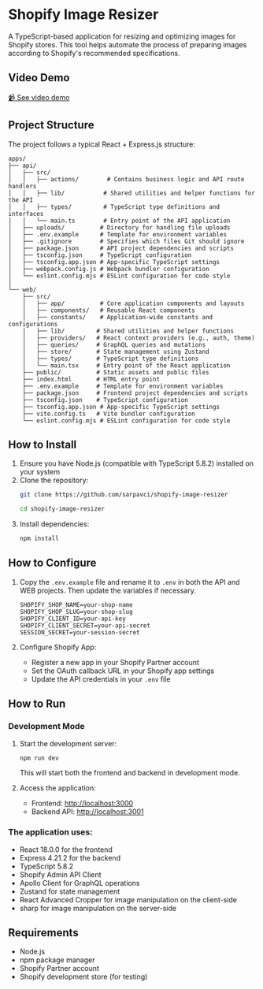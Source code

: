 # Shopify Image Resizer

A TypeScript-based application for resizing and optimizing images for Shopify stores. This tool helps automate the process of preparing images according to Shopify's recommended specifications.

## Video Demo
<a href="https://drive.google.com/file/d/1wm-nCMkgGSsUOWgtSHkoS4A7ZhDcaIyt/view?usp=sharing" target="_blank">📹 See video demo </a>

## Project Structure

The project follows a typical React + Express.js structure:

```
apps/
├── api/
│   ├── src/
│   │   ├── actions/        # Contains business logic and API route handlers
│   │   ├── lib/           # Shared utilities and helper functions for the API
│   │   ├── types/         # TypeScript type definitions and interfaces
│   │   └── main.ts        # Entry point of the API application
│   ├── uploads/          # Directory for handling file uploads
│   ├── .env.example      # Template for environment variables
│   ├── .gitignore        # Specifies which files Git should ignore
│   ├── package.json      # API project dependencies and scripts
│   ├── tsconfig.json     # TypeScript configuration
│   ├── tsconfig.app.json # App-specific TypeScript settings
│   ├── webpack.config.js # Webpack bundler configuration
│   └── eslint.config.mjs # ESLint configuration for code style
│
└── web/
    ├── src/
    │   ├── app/          # Core application components and layouts
    │   ├── components/   # Reusable React components
    │   ├── constants/    # Application-wide constants and configurations
    │   ├── lib/         # Shared utilities and helper functions
    │   ├── providers/   # React context providers (e.g., auth, theme)
    │   ├── queries/     # GraphQL queries and mutations
    │   ├── store/       # State management using Zustand
    │   ├── types/       # TypeScript type definitions
    │   └── main.tsx     # Entry point of the React application
    ├── public/          # Static assets and public files
    ├── index.html       # HTML entry point
    ├── .env.example     # Template for environment variables
    ├── package.json     # Frontend project dependencies and scripts
    ├── tsconfig.json    # TypeScript configuration
    ├── tsconfig.app.json # App-specific TypeScript settings
    ├── vite.config.ts   # Vite bundler configuration
    └── eslint.config.mjs # ESLint configuration for code style
```

## How to Install

1. Ensure you have Node.js (compatible with TypeScript 5.8.2) installed on your system
2. Clone the repository:
   ```bash
   git clone https://github.com/sarpavci/shopify-image-resizer
   ```
   ```bash
   cd shopify-image-resizer
   ```
3. Install dependencies:
   ```bash
   npm install
   ```

## How to Configure

1. Copy the `.env.example` file and rename it to `.env` in both the API and WEB projects. Then update the variables if necessary.
   ```
   SHOPIFY_SHOP_NAME=your-shop-name
   SHOPIFY_SHOP_SLUG=your-shop-slug
   SHOPIFY_CLIENT_ID=your-api-key
   SHOPIFY_CLIENT_SECRET=your-api-secret
   SESSION_SECRET=your-session-secret
   ```

2. Configure Shopify App:
   - Register a new app in your Shopify Partner account
   - Set the OAuth callback URL in your Shopify app settings
   - Update the API credentials in your `.env` file

## How to Run

### Development Mode

1. Start the development server:
   ```bash
   npm run dev
   ```
   This will start both the frontend and backend in development mode.

2. Access the application:
   - Frontend: [http://localhost:3000](http://localhost:3000)
   - Backend API: [http://localhost:3001](http://localhost:3001)

### The application uses:
- React 18.0.0 for the frontend
- Express 4.21.2 for the backend
- TypeScript 5.8.2
- Shopify Admin API Client
- Apollo Client for GraphQL operations
- Zustand for state management
- React Advanced Cropper for image manipulation on the client-side
- sharp for image manipulation on the server-side

## Requirements
- Node.js
- npm package manager
- Shopify Partner account
- Shopify development store (for testing)